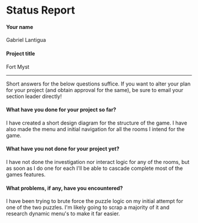 # Status Report

#### Your name

Gabriel Lantigua

#### Project title

Fort Myst

***

Short answers for the below questions suffice. If you want to alter your plan for your project (and obtain approval for the same), be sure to email your section leader directly!

#### What have you done for your project so far?

I have created a short design diagram for the structure of the game. I have also made the menu and initial navigation for all the rooms I intend for the game.

#### What have you not done for your project yet?

I have not done the investigation nor interact logic for any of the rooms, but as soon as I do one for each I'll be able to cascade complete most of the games features.

#### What problems, if any, have you encountered?

I have been trying to brute force the puzzle logic on my initial attempt for one of the two puzzles. I'm likely going to scrap a majority of it and research dynamic menu's to make it far easier.
